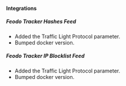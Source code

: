 
#### Integrations
##### Feodo Tracker Hashes Feed
- Added the Traffic Light Protocol parameter.
- Bumped docker version.
##### Feodo Tracker IP Blocklist Feed
- Added the Traffic Light Protocol parameter.
- Bumped docker version.

